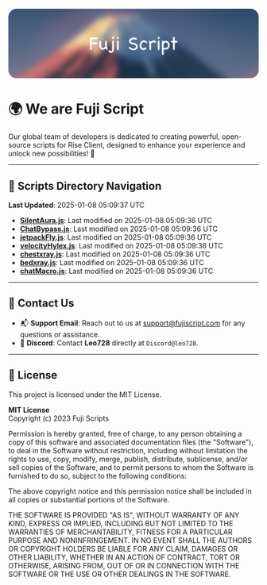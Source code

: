 ![Banner](.github/b.webp)

# 🌍 **We are Fuji Script**

Our global team of developers is dedicated to creating powerful, open-source scripts for Rise Client, designed to enhance your experience and unlock new possibilities! 🌟

---
<!-- SCRIPTS_NAVIGATION_START -->
## 📂 **Scripts Directory Navigation**

**Last Updated**: 2025-01-08 05:09:37 UTC

- **[SilentAura.js](scripts/SilentAura.js)**: Last modified on 2025-01-08 05:09:36 UTC
- **[ChatBypass.js](scripts/ChatBypass.js)**: Last modified on 2025-01-08 05:09:36 UTC
- **[jetpackFly.js](scripts/jetpackFly.js)**: Last modified on 2025-01-08 05:09:36 UTC
- **[velocityHylex.js](scripts/velocityHylex.js)**: Last modified on 2025-01-08 05:09:36 UTC
- **[chestxray.js](scripts/chestxray.js)**: Last modified on 2025-01-08 05:09:36 UTC
- **[bedxray.js](scripts/bedxray.js)**: Last modified on 2025-01-08 05:09:36 UTC
- **[chatMacro.js](scripts/chatMacro.js)**: Last modified on 2025-01-08 05:09:36 UTC

<!-- SCRIPTS_NAVIGATION_END -->

---

## 💬 **Contact Us**  
- 📬 **Support Email**: Reach out to us at [support@fujiscript.com](mailto:support@fujiscript.com) for any questions or assistance.  
- 💬 **Discord**: Contact **Leo728** directly at `Discord@leo728`.

---

## 📜 **License**

This project is licensed under the MIT License.  

**MIT License**  
Copyright (c) 2023 Fuji Scripts  

Permission is hereby granted, free of charge, to any person obtaining a copy of this software and associated documentation files (the "Software"), to deal in the Software without restriction, including without limitation the rights to use, copy, modify, merge, publish, distribute, sublicense, and/or sell copies of the Software, and to permit persons to whom the Software is furnished to do so, subject to the following conditions:  

The above copyright notice and this permission notice shall be included in all copies or substantial portions of the Software.  

THE SOFTWARE IS PROVIDED "AS IS", WITHOUT WARRANTY OF ANY KIND, EXPRESS OR IMPLIED, INCLUDING BUT NOT LIMITED TO THE WARRANTIES OF MERCHANTABILITY, FITNESS FOR A PARTICULAR PURPOSE AND NONINFRINGEMENT. IN NO EVENT SHALL THE AUTHORS OR COPYRIGHT HOLDERS BE LIABLE FOR ANY CLAIM, DAMAGES OR OTHER LIABILITY, WHETHER IN AN ACTION OF CONTRACT, TORT OR OTHERWISE, ARISING FROM, OUT OF OR IN CONNECTION WITH THE SOFTWARE OR THE USE OR OTHER DEALINGS IN THE SOFTWARE.  

